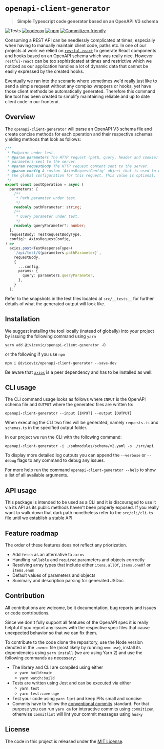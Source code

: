 # `openapi-client-generator`

> **Simple Typescript code generator based on an OpenAPI V3 schema**

![Tests](https://github.com/ChristianIvicevic/openapi-client-generator/workflows/Tests/badge.svg)
[![codecov](https://codecov.io/gh/ChristianIvicevic/openapi-client-generator/branch/main/graph/badge.svg?token=JB66SCDW2Q)](https://codecov.io/gh/ChristianIvicevic/openapi-client-generator)
[![npm](https://img.shields.io/npm/v/@ivicevic/openapi-client-generator)](https://www.npmjs.com/package/@ivicevic/openapi-client-generator)
[![Commitizen friendly](https://img.shields.io/badge/commitizen-friendly-brightgreen.svg)](http://commitizen.github.io/cz-cli/)

Consuming a REST API can be needlessly complicated at times, especially when having to manually maintain client code, paths etc.
In one of our projects at work we relied on [`restful-react`](https://github.com/contiamo/restful-react) to generate React components and hooks based on an OpenAPI schema which was really nice.
However `restful-react` can be too sophisticated at times and restrictive which we noticed as our application handles a lot of dynamic data that cannot be easily expressed by the created hooks.

Eventually we ran into the scenario where sometimes we'd really just like to send a simple request without any complex wrappers or hooks, yet have those client methods be automatically generated.
Therefore this command line tool has been created to simplify maintaining reliable and up to date client code in our frontend.

## Overview

The `openapi-client-generator` will parse an OpenAPI V3 schema file and create concise methods for each operation and their respective schemas yielding methods that look as follows:

```typescript
/**
 * Endpoint under test.
 * @param parameters The HTTP request (path, query, header and cookie)
 * parameters sent to the server.
 * @param requestBody The HTTP request content sent to the server.
 * @param config A custom `AxiosRequestConfig` object that is used to override
 * the global configuration for this request. This value is optional.
 */
export const postOperation = async (
  parameters: {
    /**
     * Path parameter under test.
     */
    readonly pathParameter: string;
    /**
     * Query parameter under test.
     */
    readonly queryParameter?: number;
  },
  requestBody: TestRequestBodyType,
  config?: AxiosRequestConfig,
) =>
  axios.post<TestResponseType>(
    `/api/test/${parameters.pathParameter}`,
    requestBody,
    {
      ...config,
      params: {
        query: parameters.queryParameter,
      },
    }
  );
```

Refer to the snapshots in the test files located at `src/__tests__` for further details of what the generated output will look like.

## Installation

We suggest installing the tool locally (instead of globally) into your project by issuing the following command using `yarn`
```
yarn add @ivicevic/openapi-client-generator -D
```
or the following if you use `npm`
```
npm i @ivicevic/openapi-client-generator --save-dev
```

Be aware that [`axios`](https://www.npmjs.com/package/axios) is a peer dependency and has to be installed as well.

## CLI usage

The CLI command usage looks as follows where `INPUT` is the OpenAPI schema file and `OUTPUT` where the generated files are written to:

```
openapi-client-generator --input [INPUT] --output [OUTPUT]
```

When executing the CLI two files will be generated, namely `requests.ts` and `schemas.ts` in the specified output folder.

In our project we run the CLI with the following command:

```
openapi-client-generator -i ./submodules/schema/v2.yaml -o ./src/api
```

To display more detailed log outputs you can append the `--verbose` or `--debug` flags to any command to debug any issues.

For more help run the command `openapi-client-generator --help` to show a list of all available arguments.


## API usage

This package is intended to be used as a CLI and it is discouraged to use it via its API as its public methods haven't been properly exposed.
If you really want to walk down that dark path nonetheless refer to the `src/cli/cli.ts` file until we establish a stable API.

## Feature roadmap

The order of these features does not reflect any priorization.

* Add `fetch` as an alternative to `axios`
* Handling `nullable` and `required` parameters and objects correctly
* Resolving array types that include either `items.allOf`, `items.oneOf` or `items.enum`
* Default values of parameters and objects
* Summary and description parsing for generated JSDoc

## Contribution

All contributions are welcome, be it documentation, bug reports and issues or code contributions.

Since we don't fully support all features of the OpenAPI spec it is really helpful if you report any issues with the respective spec files that cause unexpected behavior so that we can fix them.

To contribute to the code clone the repository, use the Node version denoted in the `.nvmrc` file (most likely by running `nvm use`), install its dependencies using `yarn install` (we are using Yarn 2) and use the following commands as necessary:

* The library and CLI are compiled using either
  * `yarn build:main`
  * `yarn watch:build`
* Tests are written using Jest and can be executed via either
  * `yarn test`
  * `yarn test:coverage`
* Test your code using `yarn lint` and keep PRs small and concise
* Commits have to follow the [conventional commits](https://www.conventionalcommits.org/) standard.
  For that purpose you can run `yarn cm` for interactive commits using `commitizen`, otherwise `commitlint` will lint your commit messages using `husky`

## License

The code in this project is released under the [MIT License](./LICENSE).
